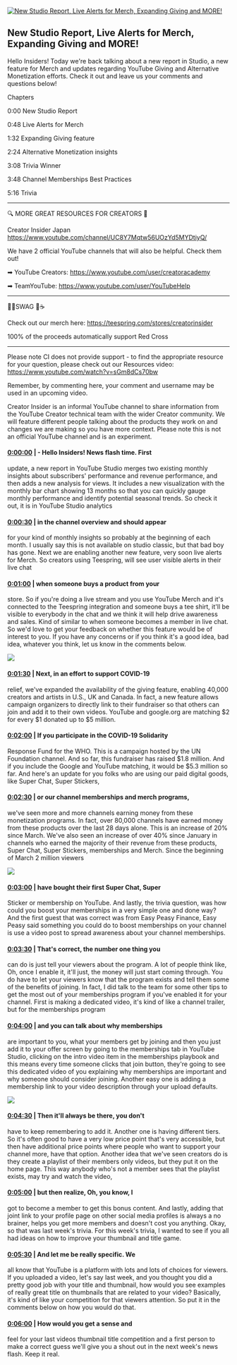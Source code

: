 [![New Studio Report, Live Alerts for Merch, Expanding Giving and MORE!](https://i.ytimg.com/vi/rwZfjC62tyA/maxresdefault.jpg)](https://www.youtube.com/watch?v=rwZfjC62tyA)

## New Studio Report, Live Alerts for Merch, Expanding Giving and MORE!

Hello Insiders! Today we're back talking about a new report in Studio, a new feature for Merch and updates regarding YouTube Giving and Alternative Monetization efforts. Check it out and leave us your comments and questions below!



Chapters



0:00 New Studio Report

0:48 Live Alerts for Merch

1:32 Expanding Giving feature

2:24 Alternative Monetization insights

3:08 Trivia Winner

3:48 Channel Memberships Best Practices

5:16 Trivia



-------------------------------------------



🔍 MORE GREAT RESOURCES FOR CREATORS 🔎



Creator Insider Japan https://www.youtube.com/channel/UC8Y7Mqtw56UOzYd5MYDtiyQ/



We have 2 official YouTube channels that will also be helpful. Check them out! 



➡ YouTube Creators: https://www.youtube.com/user/creatoracademy



➡ TeamYouTube: https://www.youtube.com/user/YouTubeHelp



-------------------------------------------



👕👚SWAG 🎽☕



Check out our merch here: https://teespring.com/stores/creatorinsider



100% of the proceeds automatically support Red Cross



-------------------------------------------

Please note CI does not provide support - to find the appropriate resource for your question, please check out our Resources video: https://www.youtube.com/watch?v=sGm8dCs70bw



Remember, by commenting here, your comment and username may be used in an upcoming video.



Creator Insider is an informal YouTube channel to share information from the YouTube Creator technical team with the wider Creator community. We will feature different people talking about the products they work on and changes we are making so you have more context. Please note this is not an official YouTube channel and is an experiment.



#### [0:00:00](https://www.youtube.com/watch?v=rwZfjC62tyA&t=0) |  - Hello Insiders! News flash time. First

update, a new report in YouTube Studio merges two existing monthly insights about subscribers' performance and revenue performance, and then adds a new analysis for views. It includes a new visualization with the monthly bar chart showing 13 months so that you can quickly gauge monthly performance and identify potential seasonal trends. So check it out, it is in YouTube Studio analytics  

#### [0:00:30](https://www.youtube.com/watch?v=rwZfjC62tyA&t=30) |  in the channel overview and should appear

for your kind of monthly insights so probably at the beginning of each month. I usually say this is not available on studio classic, but that bad boy has gone. Next we are enabling another new feature, very soon live alerts for Merch. So creators using Teespring, will see user visible alerts in their live chat  

#### [0:01:00](https://www.youtube.com/watch?v=rwZfjC62tyA&t=60) |  when someone buys a product from your

store. So if you're doing a live stream and you use YouTube Merch and it's connected to the Teespring integration and someone buys a tee shirt, it'll be visible to everybody in the chat and we think it will help drive awareness and sales. Kind of similar to when someone becomes a member in live chat. So we'd love to get your feedback on whether this feature would be of interest to you. If you have any concerns or if you think it's a good idea, bad idea, whatever you think, let us know in the comments below.  

![](https://i.ytimg.com/vi/rwZfjC62tyA/maxres1.jpg)



#### [0:01:30](https://www.youtube.com/watch?v=rwZfjC62tyA&t=90) |  Next, in an effort to support COVID-19

relief, we've expanded the availability of the giving feature, enabling 40,000 creators and artists in U.S., UK and Canada. In fact, a new feature allows campaign organizers to directly link to their fundraiser so that others can join and add it to their own videos. YouTube and google.org are matching $2 for every $1 donated up to $5 million.  

#### [0:02:00](https://www.youtube.com/watch?v=rwZfjC62tyA&t=120) |  If you participate in the COVID-19 Solidarity

Response Fund for the WHO. This is a campaign hosted by the UN Foundation channel. And so far, this fundraiser has raised $1.8 million. And if you include the Google and YouTube matching, it would be $5.3 million so far. And here's an update for you folks who are using our paid digital goods, like Super Chat, Super Stickers,  

#### [0:02:30](https://www.youtube.com/watch?v=rwZfjC62tyA&t=150) |  or our channel memberships and merch programs,

we've seen more and more channels earning money from these monetization programs. In fact, over 80,000 channels have earned money from these products over the last 28 days alone. This is an increase of 20% since March. We've also seen an increase of over 40% since January in channels who earned the majority of their revenue from these products, Super Chat, Super Stickers, memberships and Merch. Since the beginning of March 2 million viewers  

![](https://i.ytimg.com/vi/rwZfjC62tyA/maxres2.jpg)



#### [0:03:00](https://www.youtube.com/watch?v=rwZfjC62tyA&t=180) |  have bought their first Super Chat, Super

Sticker or membership on YouTube. And lastly, the trivia question, was how could you boost your memberships in a very simple one and done way? And the first guest that was correct was from Easy Peasy Finance, Easy Peasy said something you could do to boost memberships on your channel is use a video post to spread awareness about your channel memberships.  

#### [0:03:30](https://www.youtube.com/watch?v=rwZfjC62tyA&t=210) |  That's correct, the number one thing you

can do is just tell your viewers about the program. A lot of people think like, Oh, once I enable it, it'll just, the money will just start coming through. You do have to let your viewers know that the program exists and tell them some of the benefits of joining. In fact, I did talk to the team for some other tips to get the most out of your memberships program if you've enabled it for your channel. First is making a dedicated video, it's kind of like a channel trailer, but for the memberships program  

#### [0:04:00](https://www.youtube.com/watch?v=rwZfjC62tyA&t=240) |  and you can talk about why memberships

are important to you, what your members get by joining and then you just add it to your offer screen by going to the memberships tab in YouTube Studio, clicking on the intro video item in the memberships playbook and this means every time someone clicks that join button, they're going to see this dedicated video of you explaining why memberships are important and why someone should consider joining. Another easy one is adding a membership link to your video description through your upload defaults.  

![](https://i.ytimg.com/vi/rwZfjC62tyA/maxres3.jpg)



#### [0:04:30](https://www.youtube.com/watch?v=rwZfjC62tyA&t=270) |  Then it'll always be there, you don't

have to keep remembering to add it. Another one is having different tiers. So it's often good to have a very low price point that's very accessible, but then have additional price points where people who want to support your channel more, have that option. Another idea that we've seen creators do is they create a playlist of their members only videos, but they put it on the home page. This way anybody who's not a member sees that the playlist exists, may try and watch the video,  

#### [0:05:00](https://www.youtube.com/watch?v=rwZfjC62tyA&t=300) |  but then realize, Oh, you know, I

got to become a member to get this bonus content. And lastly, adding that joint link to your profile page on other social media profiles is always a no brainer, helps you get more members and doesn't cost you anything. Okay, so that was last week's trivia. For this week's trivia, I wanted to see if you all had ideas on how to improve your thumbnail and title game.  

#### [0:05:30](https://www.youtube.com/watch?v=rwZfjC62tyA&t=330) |  And let me be really specific. We

all know that YouTube is a platform with lots and lots of choices for viewers. If you uploaded a video, let's say last week, and you thought you did a pretty good job with your title and thumbnail, how would you see examples of really great title on thumbnails that are related to your video? Basically, it's kind of like your competition for that viewers attention. So put it in the comments below on how you would do that.  

#### [0:06:00](https://www.youtube.com/watch?v=rwZfjC62tyA&t=360) |  How would you get a sense and

feel for your last videos thumbnail title competition and a first person to make a correct guess we'll give you a shout out in the next week's news flash. Keep it real.  